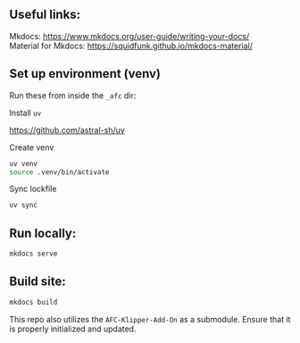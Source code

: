 ## Useful links:

Mkdocs: https://www.mkdocs.org/user-guide/writing-your-docs/  
Material for Mkdocs: https://squidfunk.github.io/mkdocs-material/

## Set up environment (venv)

Run these from inside the `_afc` dir:

Install `uv`

https://github.com/astral-sh/uv

Create venv

```bash
uv venv
source .venv/bin/activate
```

Sync lockfile

```bash
uv sync
```

## Run locally:
```bash
mkdocs serve
```

## Build site:
```bash
mkdocs build
```

This repo also utilizes the `AFC-Klipper-Add-On` as a submodule. Ensure that it is properly initialized and updated.